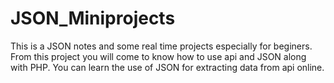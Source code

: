 # JSON_Miniprojects
This is a JSON notes and some real time projects especially for beginers. From this project you will come to know how to use api and JSON along with PHP. You can learn the use of JSON for extracting data from api online.  

